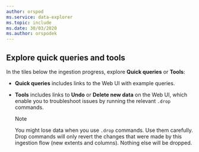 ```yaml
---
author: orspod
ms.service: data-explorer
ms.topic: include
ms.date: 30/03/2020
ms.author: orspodek
---
```

## Explore quick queries and tools

In the tiles below the ingestion progress, explore **Quick queries** or **Tools**: 
 * **Quick queries** includes links to the Web UI with example queries.
 * **Tools** includes links to **Undo** or **Delete new data** on the Web UI, which enable you to troubleshoot issues by running the relevant `.drop` commands.

     > [!NOTE]
     > You might lose data when you use `.drop` commands. Use them carefully.
     > Drop commands will only revert the changes that were made by this ingestion flow (new extents and columns). Nothing else will be dropped.
